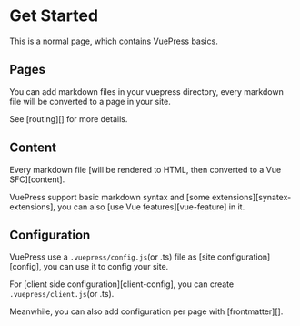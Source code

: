 # Get Started

This is a normal page, which contains VuePress basics.

## Pages

You can add markdown files in your vuepress directory, every markdown file will be converted to a page in your site.

See [routing][] for more details.

## Content

Every markdown file [will be rendered to HTML, then converted to a Vue SFC][content].

VuePress support basic markdown syntax and [some extensions][synatex-extensions], you can also [use Vue features][vue-feature] in it.

## Configuration

VuePress use a `.vuepress/config.js`(or .ts) file as [site configuration][config], you can use it to config your site.

For [client side configuration][client-config], you can create `.vuepress/client.js`(or .ts).

Meanwhile, you can also add configuration per page with [frontmatter][].
